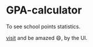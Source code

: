# GPA-calculator
To see school points statistics.

[visit](https://grade-calculator-101.vercel.app) and be amazed 😄, by the UI.
